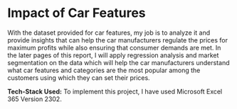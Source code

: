 # Impact of Car Features
With the dataset provided for car features, my job is to analyze it and provide insights that can help the car manufacturers regulate the prices for maximum profits while also ensuring that consumer demands are met. In the later pages of this report, I will apply regression analysis and market segmentation on the data which will help the car manufacturers understand what car features and categories are the most popular among the customers using which they can set their prices. 

**Tech-Stack Used:**
To implement this project, I have used Microsoft Excel 365 Version 2302. 
